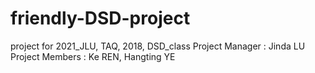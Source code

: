 # friendly-DSD-project
 project for 2021_JLU, TAQ, 2018, DSD_class
 Project Manager : Jinda LU
 Project Members : Ke REN,  Hangting YE
